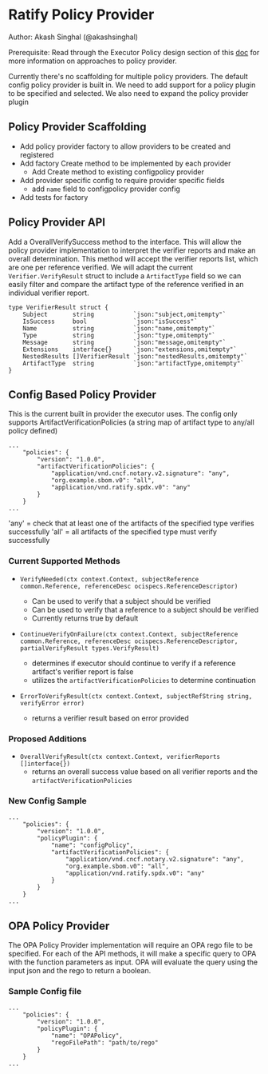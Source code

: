 # Ratify Policy Provider
Author: Akash Singhal (@akashsinghal)

Prerequisite: Read through the Executor Policy design section of this [doc](https://github.com/deislabs/ratify/tree/main/docs#executor-policy-specification) for more information on approaches to policy provider.

Currently there's no scaffolding for multiple policy providers. The default config policy provider is built in. We need to add support for a policy plugin to be specified and selected. We also need to expand the policy provider plugin 

## Policy Provider Scaffolding

- Add policy provider factory to allow providers to be created and registered
- Add factory Create method to be implemented by each provider
    - Add Create method to existing configpolicy provider
- Add provider specific config to require provider specific fields
    - add `name` field to configpolicy provider config
- Add tests for factory

## Policy Provider API

Add a OverallVerifySuccess method to the interface. This will allow the policy provider implementation to interpret the verifier reports and make an overall determination. This method will accept the verifier reports list, which are one per reference verified. We will adapt the current `Verifier.VerifyResult` struct to include a `ArtifactType` field so we can easily filter and compare the artifact type of the reference verified in an individual verifier report.

```
type VerifierResult struct {
	Subject       string           `json:"subject,omitempty"`
	IsSuccess     bool             `json:"isSuccess"`
	Name          string           `json:"name,omitempty"`
	Type          string           `json:"type,omitempty"`
	Message       string           `json:"message,omitempty"`
	Extensions    interface{}      `json:"extensions,omitempty"`
	NestedResults []VerifierResult `json:"nestedResults,omitempty"`
	ArtifactType  string           `json:"artifactType,omitempty"`
}
```

## Config Based Policy Provider

This is the current built in provider the executor uses. The config only supports ArtifactVerificationPolicies (a string map of artifact type to any/all policy defined)

```
...
    "policies": {
        "version": "1.0.0",
        "artifactVerificationPolicies": {
            "application/vnd.cncf.notary.v2.signature": "any",
            "org.example.sbom.v0": "all",
            "application/vnd.ratify.spdx.v0": "any"
        }
    }
...
```

'any' = check that at least one of the artifacts of the specified type verifies successfully
'all' = all artifacts of the specified type must verify successfully

### Current Supported Methods

- `VerifyNeeded(ctx context.Context, subjectReference common.Reference, referenceDesc ocispecs.ReferenceDescriptor)`
    - Can be used to verify that a subject should be verified
    - Can be used to verify that a reference to a subject should be verified
    - Currently returns true by default

- `ContinueVerifyOnFailure(ctx context.Context, subjectReference common.Reference, referenceDesc ocispecs.ReferenceDescriptor, partialVerifyResult types.VerifyResult)`
    - determines if executor should continue to verify if a reference artifact's verifier report is false
    - utilizes the `artifactVerificationPolicies` to determine continuation

- `ErrorToVerifyResult(ctx context.Context, subjectRefString string, verifyError error)`
    - returns a verifier result based on error provided

### Proposed Additions
- `OverallVerifyResult(ctx context.Context, verifierReports []interface{})`
    - returns an overall success value based on all verifier reports and the `artifactVerificationPolicies`

### New Config Sample

```
...
    "policies": {
        "version": "1.0.0",
        "policyPlugin": {
            "name": "configPolicy",
            "artifactVerificationPolicies": {
                "application/vnd.cncf.notary.v2.signature": "any",
                "org.example.sbom.v0": "all",
                "application/vnd.ratify.spdx.v0": "any"
            }
        }
    }
...
```

## OPA Policy Provider

The OPA Policy Provider implementation will require an OPA rego file to be specified. For each of the API methods, it will make a specific query to OPA with the function parameters as input. OPA will evaluate the query using the input json and the rego to return a boolean. 

### Sample Config file
```
...
    "policies": {
        "version": "1.0.0",
        "policyPlugin": {
            "name": "OPAPolicy",
            "regoFilePath": "path/to/rego"
        }
    }
...
```

          
